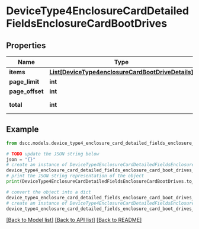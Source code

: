 # DeviceType4EnclosureCardDetailedFieldsEnclosureCardBootDrives


## Properties

Name | Type | Description | Notes
------------ | ------------- | ------------- | -------------
**items** | [**List[DeviceType4enclosureCardBootDriveDetails]**](DeviceType4enclosureCardBootDriveDetails.md) |  | [optional] 
**page_limit** | **int** | page limit | [optional] 
**page_offset** | **int** | page offset | [optional] 
**total** | **int** | Number of disks | [optional] 

## Example

```python
from dscc.models.device_type4_enclosure_card_detailed_fields_enclosure_card_boot_drives import DeviceType4EnclosureCardDetailedFieldsEnclosureCardBootDrives

# TODO update the JSON string below
json = "{}"
# create an instance of DeviceType4EnclosureCardDetailedFieldsEnclosureCardBootDrives from a JSON string
device_type4_enclosure_card_detailed_fields_enclosure_card_boot_drives_instance = DeviceType4EnclosureCardDetailedFieldsEnclosureCardBootDrives.from_json(json)
# print the JSON string representation of the object
print(DeviceType4EnclosureCardDetailedFieldsEnclosureCardBootDrives.to_json())

# convert the object into a dict
device_type4_enclosure_card_detailed_fields_enclosure_card_boot_drives_dict = device_type4_enclosure_card_detailed_fields_enclosure_card_boot_drives_instance.to_dict()
# create an instance of DeviceType4EnclosureCardDetailedFieldsEnclosureCardBootDrives from a dict
device_type4_enclosure_card_detailed_fields_enclosure_card_boot_drives_from_dict = DeviceType4EnclosureCardDetailedFieldsEnclosureCardBootDrives.from_dict(device_type4_enclosure_card_detailed_fields_enclosure_card_boot_drives_dict)
```
[[Back to Model list]](../README.md#documentation-for-models) [[Back to API list]](../README.md#documentation-for-api-endpoints) [[Back to README]](../README.md)


